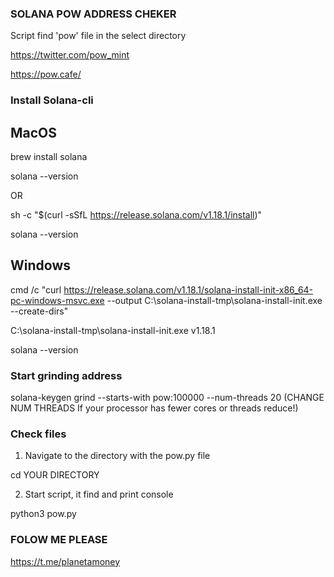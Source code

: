 ### SOLANA POW ADDRESS CHEKER ###

Script find 'pow' file in the select directory

https://twitter.com/pow_mint

https://pow.cafe/

### Install Solana-cli ###

## MacOS ##

brew install solana

solana --version

OR

sh -c "$(curl -sSfL https://release.solana.com/v1.18.1/install)"

solana --version

## Windows ##

cmd /c "curl https://release.solana.com/v1.18.1/solana-install-init-x86_64-pc-windows-msvc.exe --output C:\solana-install-tmp\solana-install-init.exe --create-dirs"

C:\solana-install-tmp\solana-install-init.exe v1.18.1

solana --version

### Start grinding address ###

solana-keygen grind --starts-with pow:100000 --num-threads 20 (CHANGE NUM THREADS If your processor has fewer cores or threads reduce!)

### Check files ###

1. Navigate to the directory with the pow.py file

cd YOUR DIRECTORY

2. Start script, it find and print console

python3 pow.py

### FOLOW ME PLEASE ###

https://t.me/planetamoney